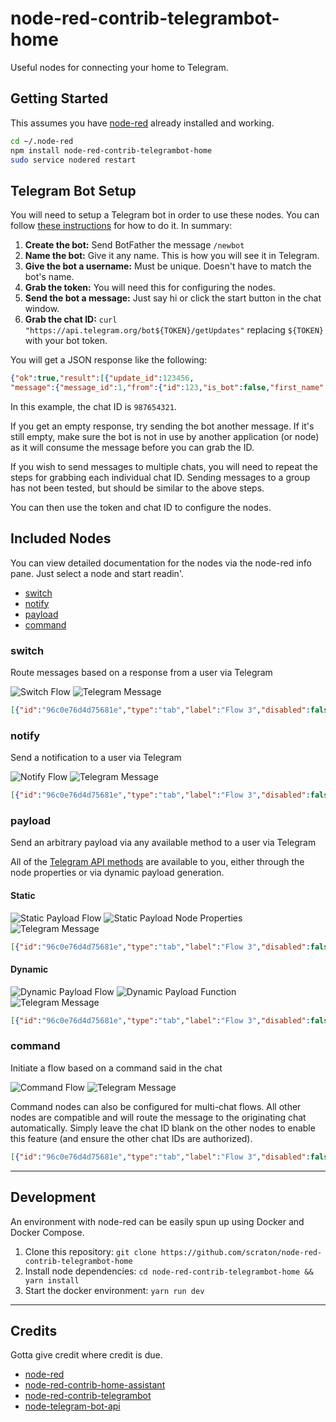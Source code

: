 node-red-contrib-telegrambot-home
=====================================

Useful nodes for connecting your home to Telegram.

## Getting Started

This assumes you have [node-red](http://nodered.org/) already installed and working.

```bash
cd ~/.node-red
npm install node-red-contrib-telegrambot-home
sudo service nodered restart
```

## Telegram Bot Setup

You will need to setup a Telegram bot in order to use these nodes. You can follow [these instructions](https://core.telegram.org/bots#6-botfather) for how to do it. In summary:

1. **Create the bot:** Send BotFather the message `/newbot`
1. **Name the bot:** Give it any name. This is how you will see it in Telegram.
1. **Give the bot a username:** Must be unique. Doesn't have to match the bot's name.
1. **Grab the token:** You will need this for configuring the nodes.
1. **Send the bot a message:** Just say hi or click the start button in the chat window.
1. **Grab the chat ID:** `curl "https://api.telegram.org/bot${TOKEN}/getUpdates"` replacing `${TOKEN}` with your bot token.

You will get a JSON response like the following:

```json
{"ok":true,"result":[{"update_id":123456,
"message":{"message_id":1,"from":{"id":123,"is_bot":false,"first_name":"Your","last_name":"Name","language_code":"en-US"},"chat":{"id":987654321,"first_name":"Your","last_name":"Name","type":"private"},"date":12345678,"text":"/start"}}]}
```

In this example, the chat ID is `987654321`.

If you get an empty response, try sending the bot another message. If it's still empty, make sure the bot is not in use by another application (or node) as it will consume the message before you can grab the ID.

If you wish to send messages to multiple chats, you will need to repeat the steps for grabbing each individual chat ID. Sending messages to a group has not been tested, but should be similar to the above steps.

You can then use the token and chat ID to configure the nodes.

## Included Nodes

You can view detailed documentation for the nodes via the node-red info pane. Just select a node and start readin'.

* [switch](#switch)
* [notify](#notify)
* [payload](#payload)
* [command](#command)

### switch

Route messages based on a response from a user via Telegram

![](images/TelegramSwitchFlow.png?raw=true "Switch Flow")
![](images/TelegramSwitchBotMessage.png?raw=true "Telegram Message")

```json
[{"id":"96c0e76d4d75681e","type":"tab","label":"Flow 3","disabled":false,"info":"","env":[]},{"id":"c5b1a542c41164aa","type":"telegrambot-switch","z":"96c0e76d4d75681e","name":"","bot":"1920d99f282aedbb","chatId":"1234","question":"Should I turn on the lights?","answers":["Yes","No","In 1 Hour"],"outputs":3,"autoAnswerCallback":true,"verticalAnswers":false,"timeoutValue":"","timeoutUnits":"","x":340,"y":260,"wires":[["03a75b3e19f06672"],["8b81ec18fe39d09b"],["ee0ce65c3a15eb3c"]]},{"id":"765f805efe882cab","type":"inject","z":"96c0e76d4d75681e","name":"","props":[{"p":"payload"},{"p":"topic","vt":"str"}],"repeat":"","crontab":"","once":false,"onceDelay":0.1,"topic":"","payload":"","payloadType":"date","x":180,"y":260,"wires":[["c5b1a542c41164aa"]]},{"id":"03a75b3e19f06672","type":"debug","z":"96c0e76d4d75681e","name":"Yes","active":true,"tosidebar":true,"console":false,"tostatus":false,"complete":"payload","targetType":"msg","statusVal":"","statusType":"auto","x":510,"y":220,"wires":[]},{"id":"8b81ec18fe39d09b","type":"debug","z":"96c0e76d4d75681e","name":"No","active":true,"tosidebar":true,"console":false,"tostatus":false,"complete":"payload","targetType":"msg","statusVal":"","statusType":"auto","x":510,"y":260,"wires":[]},{"id":"ee0ce65c3a15eb3c","type":"delay","z":"96c0e76d4d75681e","name":"","pauseType":"delay","timeout":"1","timeoutUnits":"hours","rate":"1","nbRateUnits":"1","rateUnits":"second","randomFirst":"1","randomLast":"5","randomUnits":"seconds","drop":false,"allowrate":false,"outputs":1,"x":520,"y":300,"wires":[["e8a7b9772fcf257c"]]},{"id":"e8a7b9772fcf257c","type":"debug","z":"96c0e76d4d75681e","name":"In 1 Hour","active":true,"tosidebar":true,"console":false,"tostatus":false,"complete":"payload","targetType":"msg","statusVal":"","statusType":"auto","x":540,"y":340,"wires":[]},{"id":"1920d99f282aedbb","type":"telegrambot-config","botname":"MyTelegramBot","usernames":"","chatIds":"","pollInterval":"300"}]
```

### notify

Send a notification to a user via Telegram

![](images/TelegramNotifyFlow.png?raw=true "Notify Flow")
![](images/TelegramNotifyBotMessage.png?raw=true "Telegram Message")

```json
[{"id":"96c0e76d4d75681e","type":"tab","label":"Flow 3","disabled":false,"info":"","env":[]},{"id":"765f805efe882cab","type":"inject","z":"96c0e76d4d75681e","name":"","props":[{"p":"payload"},{"p":"topic","vt":"str"}],"repeat":"","crontab":"","once":false,"onceDelay":0.1,"topic":"","payload":"","payloadType":"date","x":180,"y":260,"wires":[["c5b1a542c41164aa"]]},{"id":"c5b1a542c41164aa","type":"telegrambot-switch","z":"96c0e76d4d75681e","name":"","bot":"1920d99f282aedbb","chatId":"1234","question":"Should I turn on the lights?","answers":["Yes","No"],"outputs":2,"autoAnswerCallback":true,"verticalAnswers":false,"timeoutValue":"","timeoutUnits":"","x":340,"y":260,"wires":[["03a75b3e19f06672","a9be69d1b8ee489e"],["8b81ec18fe39d09b","e7db54f753e221a8"]]},{"id":"03a75b3e19f06672","type":"debug","z":"96c0e76d4d75681e","name":"Yes","active":true,"tosidebar":true,"console":false,"tostatus":false,"complete":"payload","targetType":"msg","statusVal":"","statusType":"auto","x":510,"y":180,"wires":[]},{"id":"8b81ec18fe39d09b","type":"debug","z":"96c0e76d4d75681e","name":"No","active":true,"tosidebar":true,"console":false,"tostatus":false,"complete":"payload","targetType":"msg","statusVal":"","statusType":"auto","x":510,"y":320,"wires":[]},{"id":"a9be69d1b8ee489e","type":"telegrambot-notify","z":"96c0e76d4d75681e","name":"","bot":"1920d99f282aedbb","chatId":"1234","message":"Ok, I've turn on the lights!","parseMode":"","x":540,"y":220,"wires":[]},{"id":"e7db54f753e221a8","type":"telegrambot-notify","z":"96c0e76d4d75681e","name":"","bot":"1920d99f282aedbb","chatId":"1234","message":"Ok, I'll leave them turned on.","parseMode":"","x":540,"y":360,"wires":[]},{"id":"1920d99f282aedbb","type":"telegrambot-config","botname":"MyTelegramBot","usernames":"","chatIds":"","pollInterval":"300"}]
```

### payload

Send an arbitrary payload via any available method to a user via Telegram

All of the [Telegram API methods](https://core.telegram.org/bots/api#available-methods) are available to you, either through the node properties or via dynamic payload generation.

#### Static

![](images/TelegramStaticPayloadFlow.png?raw=true "Static Payload Flow")
![](images/TelegramStaticPayloadNode.png?raw=true "Static Payload Node Properties")
![](images/TelegramStaticPayloadBotMessage.png?raw=true "Telegram Message")

```json
[{"id":"96c0e76d4d75681e","type":"tab","label":"Flow 3","disabled":false,"info":"","env":[]},{"id":"765f805efe882cab","type":"inject","z":"96c0e76d4d75681e","name":"","props":[{"p":"payload"},{"p":"topic","vt":"str"}],"repeat":"","crontab":"","once":false,"onceDelay":0.1,"topic":"","payload":"","payloadType":"date","x":180,"y":260,"wires":[["43e1f1f799b44065"]]},{"id":"43e1f1f799b44065","type":"telegrambot-payload","z":"96c0e76d4d75681e","name":"","bot":"1920d99f282aedbb","chatId":"1234","sendMethod":"sendPhoto","payload":"{\n    \"photo\": \"https://i.imgur.com/O6zVEHF.jpg\",\n    \"caption\": \"Dingle Peninsula, Ireland\"\n}","x":370,"y":260,"wires":[["65f0f1d20bfbe98b"]]},{"id":"65f0f1d20bfbe98b","type":"debug","z":"96c0e76d4d75681e","name":"debug 1","active":true,"tosidebar":true,"console":false,"tostatus":false,"complete":"true","targetType":"full","statusVal":"","statusType":"auto","x":560,"y":260,"wires":[]},{"id":"1920d99f282aedbb","type":"telegrambot-config","botname":"MyTelegramBot","usernames":"","chatIds":"","pollInterval":"300"}]
```

#### Dynamic

![](images/TelegramDynamicPayloadFlow.png?raw=true "Dynamic Payload Flow")
![](images/TelegramDynamicPayloadNode.png?raw=true "Dynamic Payload Function")
![](images/TelegramDynamicPayloadBotMessage.png?raw=true "Telegram Message")

```json
[{"id":"96c0e76d4d75681e","type":"tab","label":"Flow 3","disabled":false,"info":"","env":[]},{"id":"765f805efe882cab","type":"inject","z":"96c0e76d4d75681e","name":"","props":[{"p":"payload"},{"p":"topic","vt":"str"}],"repeat":"","crontab":"","once":false,"onceDelay":0.1,"topic":"","payload":"","payloadType":"date","x":180,"y":260,"wires":[["80c368f988a30511"]]},{"id":"80c368f988a30511","type":"function","z":"96c0e76d4d75681e","name":"build payload","func":"msg.method = \"sendPhoto\";\nmsg.payload = {\n    photo: \"https://i.imgur.com/O6zVEHF.jpg\",\n    caption: \"Dingle Peninsula, Ireland\\n\\n\" +\n             \"Taken \" + msg.payload,\n};\n\nreturn msg;","outputs":1,"noerr":0,"initialize":"","finalize":"","libs":[],"x":220,"y":300,"wires":[["ec1f779423e3f179"]]},{"id":"ec1f779423e3f179","type":"telegrambot-payload","z":"96c0e76d4d75681e","name":"","bot":"1920d99f282aedbb","chatId":"1234","sendMethod":"","payload":"","x":430,"y":300,"wires":[["07fbb7e4d3d5a418"]]},{"id":"07fbb7e4d3d5a418","type":"debug","z":"96c0e76d4d75681e","name":"debug 1","active":true,"tosidebar":true,"console":false,"tostatus":false,"complete":"true","targetType":"full","statusVal":"","statusType":"auto","x":620,"y":300,"wires":[]},{"id":"1920d99f282aedbb","type":"telegrambot-config","botname":"MyTelegramBot","usernames":"","chatIds":"","pollInterval":"300"}]
```

### command

Initiate a flow based on a command said in the chat

![](images/TelegramCommandFlow.png?raw=true "Command Flow")
![](images/TelegramCommandBotMessage.png?raw=true "Telegram Message")

Command nodes can also be configured for multi-chat flows. All other nodes are compatible and will route the message to the originating chat automatically. Simply leave the chat ID blank on the other nodes to enable this feature (and ensure the other chat IDs are authorized).

```json
[{"id":"96c0e76d4d75681e","type":"tab","label":"Flow 3","disabled":false,"info":"","env":[]},{"id":"f62e39f978116a30","type":"telegrambot-command","z":"96c0e76d4d75681e","name":"","bot":"1920d99f282aedbb","command":"Thank you","commandType":"str","commandCase":false,"x":150,"y":280,"wires":[["0735420b6e4f9948"]]},{"id":"0735420b6e4f9948","type":"telegrambot-notify","z":"96c0e76d4d75681e","name":"","bot":"1920d99f282aedbb","chatId":"","message":"You're welcome :)","parseMode":"","x":360,"y":280,"wires":[]},{"id":"1920d99f282aedbb","type":"telegrambot-config","botname":"MyTelegramBot","usernames":"","chatIds":"","pollInterval":"300"}]
```

---
## Development

An environment with node-red can be easily spun up using Docker and Docker Compose.

1. Clone this repository:        `git clone https://github.com/scraton/node-red-contrib-telegrambot-home`
1. Install node dependencies:    `cd node-red-contrib-telegrambot-home && yarn install`
1. Start the docker environment: `yarn run dev`

---
## Credits

Gotta give credit where credit is due.

* [node-red](https://github.com/node-red/node-red)
* [node-red-contrib-home-assistant](https://github.com/AYapejian/node-red-contrib-home-assistant)
* [node-red-contrib-telegrambot](https://github.com/windkh/node-red-contrib-telegrambot)
* [node-telegram-bot-api](https://github.com/yagop/node-telegram-bot-api)
